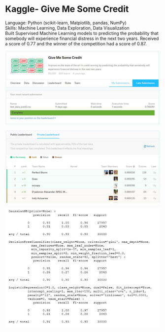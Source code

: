 # Kaggle- Give Me Some Credit
Language: Python (scikit-learn, Matplotlib, pandas, NumPy) </br> 
Skills: Machine Learning, Data Exploration, Data Visualization </br>
Built Supervised Machine Learning models to predicting the probability that somebody will experience 
financial distress in the next two years. Received a score of 0.77 and the winner of the competition had a score of 0.87.   

<p align="left">
  <img src="kaggle_give_me_some_credit.JPG" width="800"/>
</p>
<p align="left">
  <img src="leaderboard.JPG" width="800"/>
</p>
<p align="left">
  <img src="algorithms.JPG" width="600"/>
</p>

